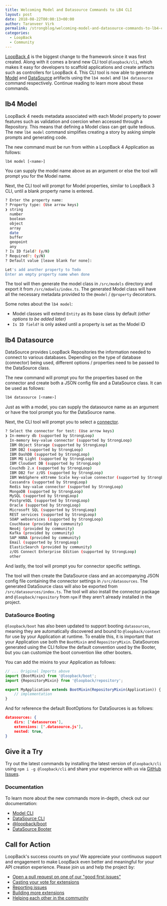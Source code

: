 ```yaml
---
title: Welcoming Model and Datasource Commands to LB4 CLI
layout: post
date: 2018-08-22T00:00:13+00:00
author: Taranveer Virk
permalink: /strongblog/welcoming-model-and-datasource-commands-to-lb4-cli/
categories:
  - LoopBack
  - Community
---
```


[LoopBack 4](http://v4.loopback.io/) is the biggest change to the framework since it was first created. Along with it comes a brand new CLI tool `@loopback/cli`, which makes it easy for developers to scaffold applications and create artifacts such as controllers for LoopBack 4. This CLI tool is now able to generate [Model](https://loopback.io/doc/en/lb4/Model.html) and [DataSource](https://loopback.io/doc/en/lb4/DataSources.html) artifacts using the `lb4 model` and `lb4 datasource` command respectively. Continue reading to learn more about these commands.

<!--more-->

## lb4 Model

LoopBack 4 needs metadata associated with each Model property to power features such as validation and coercion when accessed through a Repository. This means that defining a Model class can get quite tedious. The new `lb4 model` command simplifies creating a story by asking simple prompts and generating code.

The new command must be run from within a LoopBack 4 Application as follows:

```sh
lb4 model [<name>]
```

You can supply the model name above as an argument or else the tool will prompt you for the Model name. 

Next, the CLI tool will prompt for Model properties, similar to LoopBack 3 CLI, until a blank property name is entered.

```sh
? Enter the property name:
? Property type: (Use arrow keys)
❯ string
  number
  boolean
  object
  array
  date
  buffer
  geopoint
  any
? Is ID field? (y/N)
? Required?: (y/N)
? Default value [leave blank for none]:

Let's add another property to Todo
Enter an empty property name when done
```

The tool will then generate the model class in `/src/models` directory and export it from `/src/mdoels/index.ts`. The generated Model class will have all the necessary metadata provided to the `@model` / `@property` decorators. 

Some notes about the `lb4 model`:

- Model classes will extend `Entity` as its base class by default _(other options to be added later)_
- `Is ID field?` is only asked until a property is set as the Model ID

## lb4 Datasource

DataSource provides LoopBack Repositories the information needed to connect to various databases. Depending on the type of database (connector) being used, different options / properties need to be passed to the DataSource class.

The new command will prompt you for the properties based on the connector and create both a JSON config file and a DataSource class. It can be used as follows:

```sh
lb4 datasource [<name>]
```

Just as with a model, you can supply the datasource name as an argument or have the tool prompt you for the DataSource name.

Next, the CLI tool will prompt you to select a [connector](https://loopback.io/doc/en/lb3/Connectors-reference.html).

```sh
? Select the connector for test: (Use arrow keys)
❯ In-memory db (supported by StrongLoop)
  In-memory key-value connector (supported by StrongLoop)
  IBM Object Storage (supported by StrongLoop)
  IBM DB2 (supported by StrongLoop)
  IBM DashDB (supported by StrongLoop)
  IBM MQ Light (supported by StrongLoop)
  IBM Cloudant DB (supported by StrongLoop)
  Couchdb 2.x (supported by StrongLoop)
  IBM DB2 for z/OS (supported by StrongLoop)
  IBM WebSphere eXtreme Scale key-value connector (supported by StrongLoop)
  Cassandra (supported by StrongLoop)
  Redis key-value connector (supported by StrongLoop)
  MongoDB (supported by StrongLoop)
  MySQL (supported by StrongLoop)
  PostgreSQL (supported by StrongLoop)
  Oracle (supported by StrongLoop)
  Microsoft SQL (supported by StrongLoop)
  REST services (supported by StrongLoop)
  SOAP webservices (supported by StrongLoop)
  Couchbase (provided by community)
  Neo4j (provided by community)
  Kafka (provided by community)
  SAP HANA (provided by community)
  Email (supported by StrongLoop)
  ElasticSearch (provided by community)
  z/OS Connect Enterprise Edition (supported by StrongLoop)
  other
```

And lastly, the tool will prompt you for connector specific settings. 

The tool will then create the DataSource class and an accompanying JSON config file containing the connector settings in `/src/datasources`. The generated DataSource class will also be exported from `/src/datasources/index.ts`. The tool will also install the connector package and `@loopback/repository` from `npm` if they aren't already installed in the project.

### DataSource Booting

`@loopback/boot` has also been updated to support booting `datasources`, meaning they are automatically discovered and bound to `@loopback/context` for use by your Application at runtime. To enable this, it is important that your Application use both the `BootMixin` and `RepositoryMixin`. DataSources generated using the CLI follow the default convention used by the Booter, but you can customize the boot convention like other booters.

You can add the mixins to your Application as follows:

```ts
// ... Original Imports above
import {BootMixin} from '@loopback/boot';
import {RepositoryMixin} from '@loopback/repository';

export MyApplication extends BootMixin(RepositoryMixin(Application)) {
    // implementation
}
```

And for reference the default BootOptions for DataSources is as follows:

```json
datasources: {
    dirs: ['datasources'],
    extensions: ['.datasource.js'],
    nested: true,
}
```

## Give it a Try

Try out the latest commands by installing the latest version of `@loopback/cli` using `npm i -g @loopback/cli` and share your experience with us via [GitHub Issues](https://github.com/strongloop/loopback-next/issues).

### Documentation

To learn more about the new commands more in-depth, check out our documentation:

* [Model CLI](https://loopback.io/doc/en/lb4/Model-generator.html)
* [DataSource CLI](https://loopback.io/doc/en/lb4/DataSource-generator.html)
* [@loopback/boot](https://loopback.io/doc/en/lb4/Booting-an-Application.html)
* [DataSource Booter](https://loopback.io/doc/en/lb4/Booting-an-Application.html#datasource-booter)

## Call for Action

LoopBack's success counts on you! We appreciate your continuous support and engagement to make LoopBack even better and meaningful for your API creation experience. Please join us and help the project by:

* [Open a pull request on one of our "good first issues"](https://github.com/strongloop/loopback-next/labels/good%20first%20issue)
* [Casting your vote for extensions](https://github.com/strongloop/loopback-next/issues/512)
* [Reporting issues](https://github.com/strongloop/loopback-next/issues)
* [Building more extensions](https://github.com/strongloop/loopback-next/issues/647)
* [Helping each other in the community](https://groups.google.com/forum/#!forum/loopbackjs)
